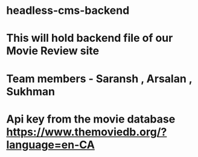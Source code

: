 # headless-cms-backend

# This will hold backend file of our Movie Review site

# Team members - Saransh , Arsalan , Sukhman

# Api key from the movie database https://www.themoviedb.org/?language=en-CA
